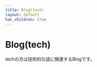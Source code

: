 ```yaml
---
title: Blog(tech)
layout: default
has_children: true
---
```


# Blog(tech)

techの方は技術的な話に関連するBlogです。